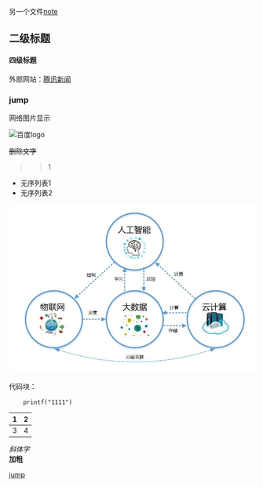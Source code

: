 
另一个文件[note](note.md)
## 二级标题
#### 四级标题
外部网站：[腾讯新闻](https://news.qq.com/)
### <span id="jump1">jump</span>
网络图片显示<br/>

![百度logo](http://www.baidu.com/img/bdlogo.gif) 

~~删除文字~~

>>1

- 无序列表1
- 无序列表2



![目录图片](https://github.com/masterbbshenme/wzlbbbb-/blob/main/mmp.jpg)


代码块：<br/>
```
	printf("1111")
```

|1|2|
|----|-----|
|3 |4   |

_斜体字_  <br/>
**加粗**

[jump](#jump1)

